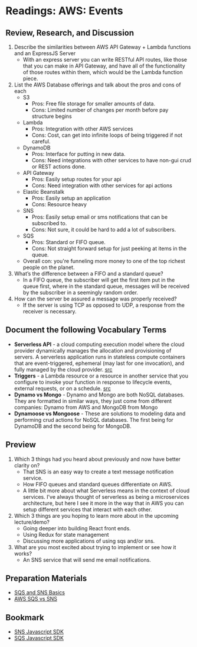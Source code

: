# Readings: AWS: Events

## Review, Research, and Discussion

1. Describe the similarities between AWS API Gateway + Lambda functions and an ExpressJS Server
    - With an express server you can write RESTful API routes, like those that you can make in API Gateway, and have all of the functionality of those routes within them, which would be the Lambda function piece.
1. List the AWS Database offerings and talk about the pros and cons of each
    - S3
      - Pros: Free file storage for smaller amounts of data.
      - Cons: Limited number of changes per month before pay structure begins
    - Lambda
      - Pros: Integration with other AWS services
      - Cons: Cost, can get into infinite loops of being triggered if not careful.
    - DynamoDB
      - Pros: Interface for putting in new data.
      - Cons: Need integrations with other services to have non-gui crud or REST actions done.
    - API Gateway
      - Pros: Easily setup routes for your api
      - Cons: Need integration with other services for api actions
    - Elastic Beanstalk
      - Pros: Easily setup an application
      - Cons: Resource heavy
    - SNS
      - Pros: Easily setup email or sms notifications that can be subscribed to.
      - Cons: Not sure, it could be hard to add a lot of subscribers.
    - SQS
      - Pros: Standard or FIFO queue.
      - Cons: Not straight forward setup for just peeking at items in the queue.
    - Overall con: you're funneling more money to one of the top richest people on the planet.
1. What’s the difference between a FIFO and a standard queue?
    - In a FIFO queue, the subscriber will get the first item put in the queue first, where in the standard queue, messages will be received by the subscriber in a seemingly random order.
1. How can the server be assured a message was properly received?
    - If the server is using TCP as opposed to UDP, a response from the receiver is necessary.

## Document the following Vocabulary Terms

- **Serverless API** - a cloud computing execution model where the cloud provider dynamically manages the allocation and provisioning of servers. A serverless application runs in stateless compute containers that are event-triggered, ephemeral (may last for one invocation), and fully managed by the cloud provider. [src](https://hackernoon.com/what-is-serverless-architecture-what-are-its-pros-and-cons-cc4b804022e9)
- **Triggers** - a Lambda resource or a resource in another service that you configure to invoke your function in response to lifecycle events, external requests, or on a schedule. [src](https://docs.aws.amazon.com/lambda/latest/dg/lambda-invocation.html)
- **Dynamo vs Mongo** - Dynamo and Mongo are both NoSQL databases. They are formatted in similar ways, they just come from different companies: Dynamo from AWS and MongoDB from Mongo
- **Dynamoose vs Mongoose** - These are solutions to modeling data and performing crud actions for NoSQL databases. The first being for DynamoDB and the second being for MongoDB.

## Preview

1. Which 3 things had you heard about previously and now have better clarity on?
    - That SNS is an easy way to create a text message notification service.
    - How FIFO queues and standard queues differentiate on AWS.
    - A little bit more about what Serverless means in the context of cloud services. I've always thought of serverless as being a microservices architecture, but here I see it more in the way that in AWS you can setup different services that interact with each other.
1. Which 3 things are you hoping to learn more about in the upcoming lecture/demo?
    - Going deeper into building React front ends.
    - Using Redux for state management
    - Discussing more applications of using sqs and/or sns.
1. What are you most excited about trying to implement or see how it works?
    - An SNS service that will send me email notifications.

## Preparation Materials

- [SQS and SNS Basics](https://www.youtube.com/watch?v=UesxWuZMZqI)
- [AWS SQS vs SNS](https://medium.com/awesome-cloud/aws-difference-between-sqs-and-sns-61a397bf76c5)

## Bookmark

- [SNS Javascript SDK](https://docs.aws.amazon.com/AWSJavaScriptSDK/latest/AWS/SNS.html)
- [SQS Javascript SDK](https://docs.aws.amazon.com/AWSJavaScriptSDK/latest/AWS/SQS.html)
